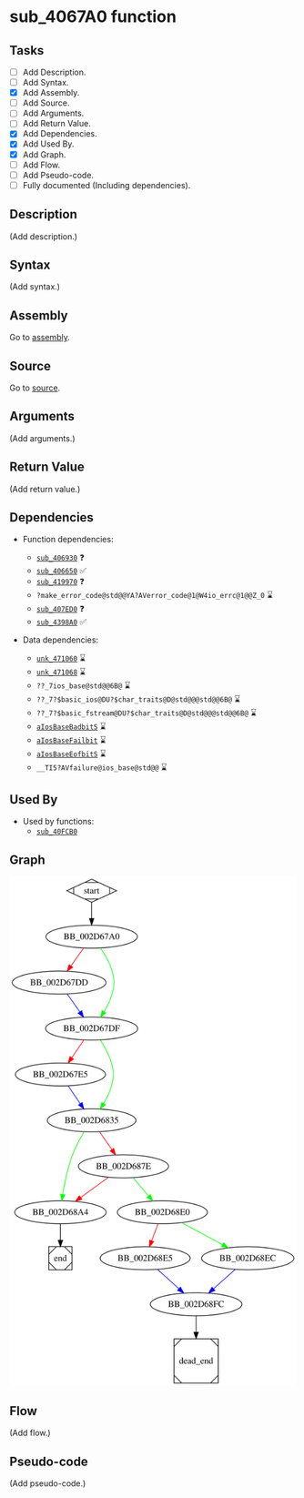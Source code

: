 # sub_4067A0 function

## Tasks

- [ ] Add Description.
- [ ] Add Syntax.
- [X] Add Assembly.
- [ ] Add Source.
- [ ] Add Arguments.
- [ ] Add Return Value.
- [X] Add Dependencies.
- [X] Add Used By.
- [X] Add Graph.
- [ ] Add Flow.
- [ ] Add Pseudo-code.
- [ ] Fully documented (Including dependencies).

## Description

(Add description.)

## Syntax

(Add syntax.)

## Assembly

Go to [assembly](../asm/sub_4067A0.asm).

## Source

Go to [source](../cc/sub_4067A0.cc).

## Arguments

(Add arguments.)

## Return Value

(Add return value.)

## Dependencies

* Function dependencies:
  * [`sub_406930`](sub_406930.md) ❓
  * [`sub_406650`](sub_406650.md) ✅
  * [`sub_419970`](sub_419970.md) ❓
  * `?make_error_code@std@@YA?AVerror_code@1@W4io_errc@1@@Z_0` ⌛
  * [`sub_407ED0`](sub_407ED0.md) ❓
  * [`sub_4398A0`](sub_4398A0.md) ✅


* Data dependencies:
  * [`unk_471060`](unk_471060.md) ⌛
  * [`unk_471068`](unk_471068.md) ⌛
  * `??_7ios_base@std@@6B@` ⌛
  * `??_7?$basic_ios@DU?$char_traits@D@std@@@std@@6B@` ⌛
  * `??_7?$basic_fstream@DU?$char_traits@D@std@@@std@@6B@` ⌛
  * [`aIosBaseBadbitS`](aIosBaseBadbitS.md) ⌛
  * [`aIosBaseFailbit`](aIosBaseFailbit.md) ⌛
  * [`aIosBaseEofbitS`](aIosBaseEofbitS.md) ⌛
  * `__TI5?AVfailure@ios_base@std@@` ⌛

## Used By

* Used by functions:
  * [`sub_40FCB0`](sub_40FCB0.md)

## Graph

![sub_4067A0 Graph](../svg/sub_4067A0.svg "sub_4067A0 Graph")

## Flow

(Add flow.)

## Pseudo-code

(Add pseudo-code.)


